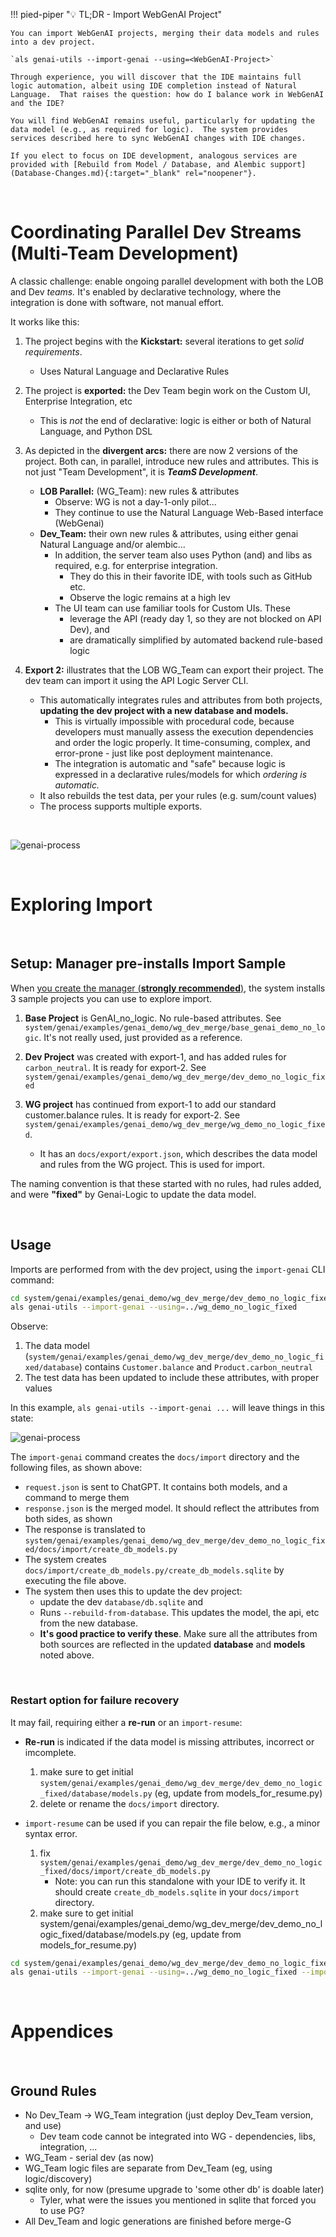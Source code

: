 !!! pied-piper ":bulb: TL;DR - Import WebGenAI Project"

    You can import WebGenAI projects, merging their data models and rules into a dev project.

    `als genai-utils --import-genai --using=<WebGenAI-Project>`

    Through experience, you will discover that the IDE maintains full logic automation, albeit using IDE completion instead of Natural Language.  That raises the question: how do I balance work in WebGenAI and the IDE?

    You will find WebGenAI remains useful, particularly for updating the data model (e.g., as required for logic).  The system provides services described here to sync WebGenAI changes with IDE changes.

    If you elect to focus on IDE development, analogous services are provided with [Rebuild from Model / Database, and Alembic support](Database-Changes.md){:target="_blank" rel="noopener"}.

&nbsp;

# Coordinating Parallel Dev Streams (Multi-Team Development)

A classic challenge: enable ongoing parallel development with both the LOB and Dev *teams.*  It's enabled by declarative technology, where the integration is done with software, not manual effort.

It works like this:

1. The project begins with the **Kickstart:** several iterations to get *solid requirements*.
    * Uses Natural Language and Declarative Rules

2. The project is **exported:** the Dev Team begin work on the Custom UI, Enterprise Integration, etc
    * This is *not* the end of declarative: logic is either or both of Natural Language, and Python DSL

3. As depicted in the **divergent arcs:** there are now 2 versions of the project.  Both can, in parallel, introduce new rules and attributes.  This is not just "Team Development", it is ***TeamS Development***.
    * **LOB Parallel:** (WG_Team): new rules & attributes
        * Observe: WG is not a day-1-only pilot...
        * They continue to use the Natural Language Web-Based interface (WebGenai)
    * **Dev_Team:** their own new rules & attributes, using either genai Natural Language and/or alembic...
        * In addition, the server team also uses Python (and) and libs as required, e.g. for enterprise integration. 
            * They do this in their favorite IDE, with tools such as GitHub etc.
            * Observe the logic remains at a high lev
        * The UI team can use familiar tools for Custom UIs.  These 
            * leverage the API (ready day 1, so they are not blocked on API Dev), and
            * are dramatically simplified by automated backend rule-based logic

4. **Export 2:** illustrates that the LOB WG_Team can export their project.  The dev team can import it using the API Logic Server CLI.

    * This automatically integrates rules and attributes from both projects, **updating the dev project with a new database and models.**
        * This is virtually impossible with procedural code, because developers must manually assess the execution dependencies and order the logic properly.  It time-consuming, complex, and error-prone - just like post deployment maintenance.
        * The integration is automatic and "safe" because logic is expressed in a declarative rules/models for which *ordering is automatic.*  
    * It also rebuilds the test data, per your rules (e.g. sum/count values)
    * The process supports multiple exports.

<br/>

![genai-process](images/sample-ai/genai/genai-process.png)

<br/>

# Exploring Import

<br/>

## Setup: Manager pre-installs Import Sample

When [you create the manager (**strongly recommended**)](https://apilogicserver.github.io/Docs/Manager/), the system installs 3 sample projects you can use to explore import.

1. **Base Project** is GenAI_no_logic.  No rule-based attributes.  See `system/genai/examples/genai_demo/wg_dev_merge/base_genai_demo_no_logic`.  It's not really used, just provided as a reference.

2. **Dev Project** was created with export-1, and has added rules for `carbon_neutral`.  It is ready for export-2.  See `system/genai/examples/genai_demo/wg_dev_merge/dev_demo_no_logic_fixed`

3. **WG project** has continued from export-1 to add our standard customer.balance rules.  It is ready for export-2.  See `system/genai/examples/genai_demo/wg_dev_merge/wg_demo_no_logic_fixed`.

    * It has an `docs/export/export.json`, which describes the data model and rules from the WG project.  This is used for import.

The naming convention is that these started with no rules, had rules added, and were **"fixed"** by Genai-Logic to update the data model.

<br/>

## Usage

Imports are performed from with the dev project, using the `import-genai` CLI command:

```bash
cd system/genai/examples/genai_demo/wg_dev_merge/dev_demo_no_logic_fixed
als genai-utils --import-genai --using=../wg_demo_no_logic_fixed
```
Observe:
1. The data model (`system/genai/examples/genai_demo/wg_dev_merge/dev_demo_no_logic_fixed/database`) contains `Customer.balance` and `Product.carbon_neutral`
2. The test data has been updated to include these attributes, with proper values

In this example, `als genai-utils --import-genai ...` will leave things in this state:

![genai-process](images/sample-ai/genai/genai-process-merged-models.png)

The `import-genai` command creates the `docs/import` directory and the following files, as shown above:

* `request.json` is sent to ChatGPT.  It contains both models, and a command to merge them
* `response.json` is the merged model.  It should reflect the attributes from both sides, as shown
* The response is translated to `system/genai/examples/genai_demo/wg_dev_merge/dev_demo_no_logic_fixed/docs/import/create_db_models.py`
* The system creates `docs/import/create_db_models.py/create_db_models.sqlite` by executing the file above.
* The system then uses this to update the dev project:
    * update the dev `database/db.sqlite` and 
    * Runs `--rebuild-from-database`.  This updates the model, the api, etc from the new database.
    * **It's good practice to verify these**.  Make sure all the attributes from both sources are reflected in the updated **database** and **models** noted above.

<br/>

### Restart option for failure recovery

It may fail, requiring either a **re-run** or an `import-resume`:

* **Re-run** is indicated if the data model is missing attributes, incorrect or imcomplete.
    1. make sure to get initial `system/genai/examples/genai_demo/wg_dev_merge/dev_demo_no_logic_fixed/database/models.py` (eg, update from models_for_resume.py)
    2. delete or rename the `docs/import` directory.

* `import-resume` can be used if you can repair the file below, e.g., a minor syntax error.
    1. fix `system/genai/examples/genai_demo/wg_dev_merge/dev_demo_no_logic_fixed/docs/import/create_db_models.py`
        * Note: you can run this standalone with your IDE to verify it.  It should create `create_db_models.sqlite` in your `docs/import` directory.
    2. make sure to get initial system/genai/examples/genai_demo/wg_dev_merge/dev_demo_no_logic_fixed/database/models.py (eg, update from models_for_resume.py)

```bash
cd system/genai/examples/genai_demo/wg_dev_merge/dev_demo_no_logic_fixed
als genai-utils --import-genai --using=../wg_demo_no_logic_fixed --import-resume
```

<br/>

# Appendices

<br/>

## Ground Rules
* No Dev_Team -> WG_Team integration (just deploy Dev_Team version, and use)
    * Dev team code cannot be integrated into WG - dependencies, libs, integration, ...
* WG_Team - serial dev (as now)
* WG_Team logic files are separate from Dev_Team (eg, using logic/discovery)
* sqlite only, for now (presume upgrade to 'some other db' is doable later)
    * Tyler, what were the issues you mentioned in sqlite that forced you to use PG?
* All Dev_Team and logic generations are finished before merge-G

<br/>

